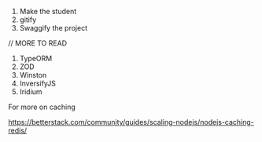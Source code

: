 1. Make the student
2. gitify
2. Swaggify the project






// MORE TO READ
1. TypeORM
2. ZOD
3. Winston
4. InversifyJS
6. Iridium

For more on caching

https://betterstack.com/community/guides/scaling-nodejs/nodejs-caching-redis/